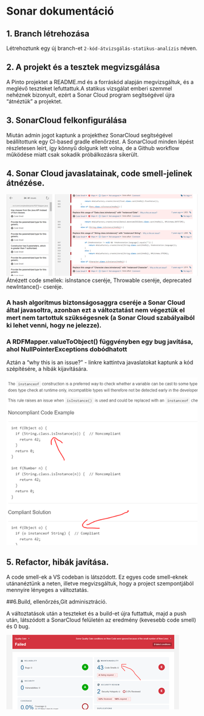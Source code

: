 

# Sonar dokumentáció 


## 1. Branch létrehozása
Létrehoztunk egy új branch-et `2-kód-átvizsgálás-statikus-analízis` néven.

## 2. A projekt és a tesztek megvizsgálása
A Pinto projektet a README.md és a forráskód alapján megvizsgáltuk, és a meglévő teszteket lefuttattuk.A statikus vizsgálat emberi szemmel nehéznek bizonyult, ezért a Sonar Cloud program segítségével újra “átnéztük” a projektet. 

## 3. SonarCloud felkonfigurálása
Miután admin jogot kaptunk a projekthez SonarCloud segítségével beállítottunk egy CI-based gradle ellenőrzést. A SonarCloud minden lépést részletesen leírt, így könnyű dolgunk lett volna, de a Github workflow működése miatt csak sokadik próbálkozásra sikerült.

## 4. Sonar Cloud javaslatainak, code smell-jelinek átnézése.
![](statikus-doc-kep1.png)
Átnézett code smellek: isInstance cseréje, Throwable cseréje, deprecated newIntance()- cseréje.

 ### A hash algoritmus biztonságosaggra cseréje a Sonar Cloud által javasoltra, azonban ezt a változtatást nem végeztük el mert nem tartottuk szükségesnek (a Sonar Cloud szabályaiból ki lehet venni, hogy ne jelezze). 
 
### A RDFMapper.valueToObject() függvényben egy bug javítása, ahol NullPointerExceptions dobódhatott



Aztán a “why this is an issue?” - linkre kattintva javaslatokat kaptunk a kód szépítésére, a hibák kijavítására.

![](statikus-doc-kep2.png)



## 5. Refactor, hibák javítása.
A code smell-ek a VS codeban is látszódott. Ez egyes code smell-eknek utánanéztünk a neten, illetve megvizsgáltuk, hogy a project szempontjából mennyire lényeges a változtatás.

##6.Build, ellenőrzés,Git adminisztráció.

A változtatások után a teszteket és a build-et újra futtattuk, majd a push után, látszódott a SonarCloud felületén az eredmény (kevesebb code smell) és 0 bug.


![](statikus-doc-kep3.png)
